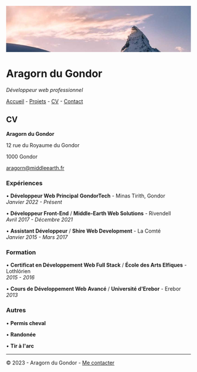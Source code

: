 ![Photo](Images/866-800x200.jpg)

# Aragorn du Gondor

*Développeur web professionnel*

[Accueil](/README.md) - [Projets](/projets.md) - [CV]() - [Contact]()

## CV

**Aragorn du Gondor**

12 rue du Royaume du Gondor

1000 Gondor

aragorn@middleearth.fr


### Expériences

• **Développeur Web Principal**
**GondorTech** - Minas Tirith, Gondor  
*Janvier 2022 - Présent*

• **Développeur Front-End** /
**Middle-Earth Web Solutions** - Rivendell  
*Avril 2017 - Décembre 2021*

• **Assistant Développeur** /
**Shire Web Development** - La Comté  
*Janvier 2015 - Mars 2017*

### Formation

• **Certificat en Développement Web Full Stack** /
**École des Arts Elfiques** - Lothlórien  
*2015 - 2016*

• **Cours de Développement Web Avancé**
/ **Université d'Erebor** - Erebor  
*2013*


### Autres

• **Permis cheval**

• **Randonée**

• **Tir à l'arc**

---

© 2023 - Aragorn du Gondor - [Me contacter]()
